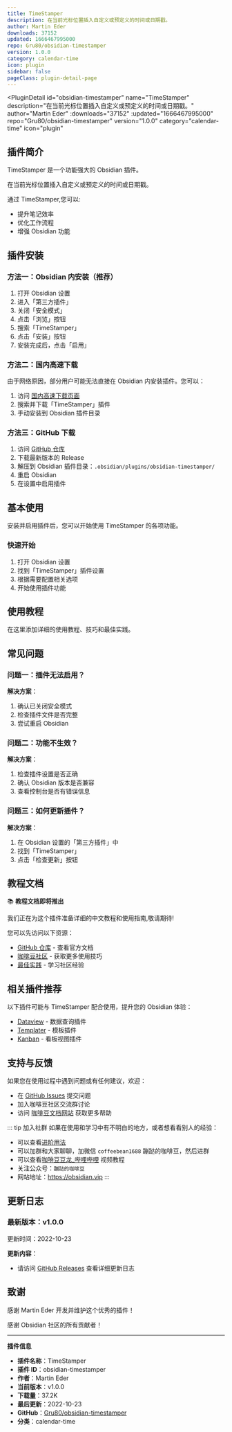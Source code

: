 ```yaml
---
title: TimeStamper
description: 在当前光标位置插入自定义或预定义的时间或日期戳。
author: Martin Eder
downloads: 37152
updated: 1666467995000
repo: Gru80/obsidian-timestamper
version: 1.0.0
category: calendar-time
icon: plugin
sidebar: false
pageClass: plugin-detail-page
---
```


<PluginDetail
  id="obsidian-timestamper"
  name="TimeStamper"
  description="在当前光标位置插入自定义或预定义的时间或日期戳。"
  author="Martin Eder"
  :downloads="37152"
  :updated="1666467995000"
  repo="Gru80/obsidian-timestamper"
  version="1.0.0"
  category="calendar-time"
  icon="plugin"
>

<!-- AUTO_GENERATED_START -->
## 插件简介

TimeStamper 是一个功能强大的 Obsidian 插件。

在当前光标位置插入自定义或预定义的时间或日期戳。

通过 TimeStamper,您可以:

- 提升笔记效率
- 优化工作流程
- 增强 Obsidian 功能

<!-- AUTO_GENERATED_END -->

<!-- AUTO_GENERATED_START -->
## 插件安装

### 方法一：Obsidian 内安装（推荐）

1. 打开 Obsidian 设置
2. 进入「第三方插件」
3. 关闭「安全模式」
4. 点击「浏览」按钮
5. 搜索「TimeStamper」
6. 点击「安装」按钮
7. 安装完成后，点击「启用」

### 方法二：国内高速下载

由于网络原因，部分用户可能无法直接在 Obsidian 内安装插件。您可以：

1. 访问 [国内高速下载页面](/zh/documentation/obsidian-plugins-download.html)
2. 搜索并下载「TimeStamper」插件
3. 手动安装到 Obsidian 插件目录

### 方法三：GitHub 下载

1. 访问 [GitHub 仓库](https://github.com/Gru80/obsidian-timestamper)
2. 下载最新版本的 Release
3. 解压到 Obsidian 插件目录：`.obsidian/plugins/obsidian-timestamper/`
4. 重启 Obsidian
5. 在设置中启用插件

## 基本使用

安装并启用插件后，您可以开始使用 TimeStamper 的各项功能。

### 快速开始

1. 打开 Obsidian 设置
2. 找到「TimeStamper」插件设置
3. 根据需要配置相关选项
4. 开始使用插件功能

<!-- AUTO_GENERATED_END -->

<!-- CUSTOM_CONTENT_START:tutorial -->
## 使用教程

在这里添加详细的使用教程、技巧和最佳实践。

<!-- CUSTOM_CONTENT_END:tutorial -->

<!-- SHARED_CONTENT_START -->
## 常见问题

### 问题一：插件无法启用？

**解决方案**：
1. 确认已关闭安全模式
2. 检查插件文件是否完整
3. 尝试重启 Obsidian

### 问题二：功能不生效？

**解决方案**：
1. 检查插件设置是否正确
2. 确认 Obsidian 版本是否兼容
3. 查看控制台是否有错误信息

### 问题三：如何更新插件？

**解决方案**：
1. 在 Obsidian 设置的「第三方插件」中
2. 找到「TimeStamper」
3. 点击「检查更新」按钮

## 教程文档

📚 **教程文档即将推出**

我们正在为这个插件准备详细的中文教程和使用指南,敬请期待!

您可以先访问以下资源：
- [GitHub 仓库](https://github.com/Gru80/obsidian-timestamper) - 查看官方文档
- [咖啡豆社区](/zh/bases/) - 获取更多使用技巧
- [最佳实践](/zh/best-practices/) - 学习社区经验

## 相关插件推荐

以下插件可能与 TimeStamper 配合使用，提升您的 Obsidian 体验：

- [Dataview](/zh/plugins/dataview.html) - 数据查询插件
- [Templater](/zh/plugins/templater-obsidian.html) - 模板插件
- [Kanban](/zh/plugins/obsidian-kanban.html) - 看板视图插件

## 支持与反馈

如果您在使用过程中遇到问题或有任何建议，欢迎：

- 在 [GitHub Issues](https://github.com/Gru80/obsidian-timestamper/issues) 提交问题
- 加入咖啡豆社区交流群讨论
- 访问 [咖啡豆文档网站](https://obsidian.vip) 获取更多帮助

::: tip 加入社群
如果在使用和学习中有不明白的地方，或者想看看别人的经验：
- 可以查看[进阶用法](/zh/advanced)
- 可以加群和大家聊聊，加微信 `coffeebean1688` 蹦跶的咖啡豆，然后进群
- 可以查看[咖啡豆豆龙_哔哩哔哩](https://space.bilibili.com/618777356) 视频教程
- 关注公众号：`蹦跶的咖啡豆`
- 网站地址：https://obsidian.vip
:::
<!-- SHARED_CONTENT_END -->

<!-- AUTO_GENERATED_START -->
## 更新日志

### 最新版本：v1.0.0

更新时间：2022-10-23

**更新内容**：
- 请访问 [GitHub Releases](https://github.com/Gru80/obsidian-timestamper/releases) 查看详细更新日志

## 致谢

感谢 Martin Eder 开发并维护这个优秀的插件！

感谢 Obsidian 社区的所有贡献者！

---

**插件信息**
- **插件名称**：TimeStamper
- **插件 ID**：obsidian-timestamper
- **作者**：Martin Eder
- **当前版本**：v1.0.0
- **下载量**：37.2K
- **最后更新**：2022-10-23
- **GitHub**：[Gru80/obsidian-timestamper](https://github.com/Gru80/obsidian-timestamper)
- **分类**：calendar-time
<!-- AUTO_GENERATED_END -->

</PluginDetail>

